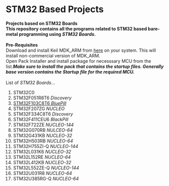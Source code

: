 # STM32 Based Projects
**Projects based on STM32 Boards
<br>This repository contains all the programs related to STM32 based bare-metal programming using *STM32 Boards*.**
<br>
<br>**Pre-Requisites**
<br>Download and install Keil MDK_ARM from [here](https://www.keil.com/demo/eval/arm.htm) on your system. This will install non-commercial version of MDK_ARM.
<br>Open Pack Installer and install package for necesssary MCU from the list.***Make sure to install the pack that contains the startup files. Generally base version contains the Startup file for the required MCU.***
<br>
<br>List of *STM32 Boards*...
1. STM32C0
2. STM32F051R8T6 *Discovery*
3. [STM32F103C8T6 *BluePill*](STM32F103C8T6)
4. STM32F207ZG *NUCLEO*
5. STM32F334C8T6 *Discovery*
6. STM32F411CEU6 *BlackPill*
7. STM32F722ZE *NUCLEO-144*
8. STM32G070RB *NULCEO-64*
9. STM32G431KB *NUCLEO-32*
10. STM32H503RB *NUCLEO-64*
11. STM32H755ZI-Q *NUCLEO-144*
12. STM32L031K6 *NUCLEO-32*
13. STM32L152RE *NUCLEO-64*
14. STM32L412KB *NUCLEO-32*
15. STM32L552ZE-Q *NUCLEO-144*
16. STM32U031R8 *NUCLEO-64*
17. STM32U385RG-Q *NUCLEO-64*
